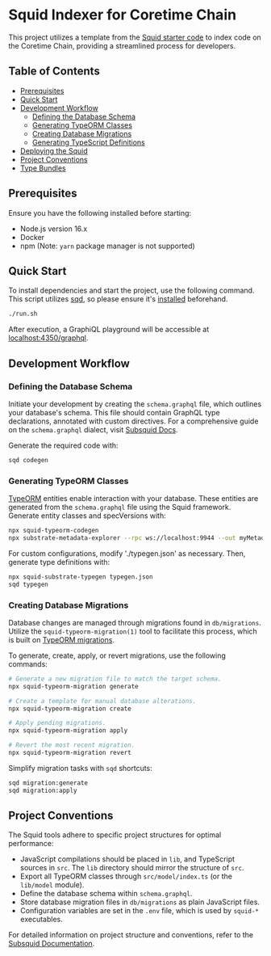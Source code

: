 # Squid Indexer for Coretime Chain

This project utilizes a template from the [Squid starter code](https://subsquid.io) to index code on the Coretime Chain, providing a streamlined process for developers.

## Table of Contents

- [Prerequisites](#prerequisites)
- [Quick Start](#quick-start)
- [Development Workflow](#development-workflow)
  - [Defining the Database Schema](#defining-the-database-schema)
  - [Generating TypeORM Classes](#generating-typeorm-classes)
  - [Creating Database Migrations](#creating-database-migrations)
  - [Generating TypeScript Definitions](#generating-typescript-definitions)
- [Deploying the Squid](#deploying-the-squid)
- [Project Conventions](#project-conventions)
- [Type Bundles](#type-bundles)

## Prerequisites

Ensure you have the following installed before starting:

- Node.js version 16.x
- Docker
- npm (Note: `yarn` package manager is not supported)

## Quick Start

To install dependencies and start the project, use the following command. This script utilizes [sqd](https://docs.subsquid.io/squid-cli/), so please ensure it's [installed](https://docs.subsquid.io/squid-cli/installation/) beforehand.

```bash
./run.sh
```

After execution, a GraphiQL playground will be accessible at [localhost:4350/graphql](http://localhost:4350/graphql).

## Development Workflow

### Defining the Database Schema

Initiate your development by creating the `schema.graphql` file, which outlines your database's schema. This file should contain GraphQL type declarations, annotated with custom directives. For a comprehensive guide on the `schema.graphql` dialect, visit [Subsquid Docs](https://docs.subsquid.io/store/postgres/schema-file/).

Generate the required code with:

```sh
sqd codegen
```

### Generating TypeORM Classes

[TypeORM](https://typeorm.io) entities enable interaction with your database. These entities are generated from the `schema.graphql` file using the Squid framework. Generate entity classes and specVersions with:

```sh
npx squid-typeorm-codegen
npx substrate-metadata-explorer --rpc ws://localhost:9944 --out myMetadata.jsonl
```

For custom configurations, modify './typegen.json' as necessary. Then, generate type definitions with:

```sh
npx squid-substrate-typegen typegen.json
sqd typegen
```

### Creating Database Migrations

Database changes are managed through migrations found in `db/migrations`. Utilize the `squid-typeorm-migration(1)` tool to facilitate this process, which is built on [TypeORM migrations](https://typeorm.io/#/migrations).

To generate, create, apply, or revert migrations, use the following commands:

```bash
# Generate a new migration file to match the target schema.
npx squid-typeorm-migration generate

# Create a template for manual database alterations.
npx squid-typeorm-migration create

# Apply pending migrations.
npx squid-typeorm-migration apply

# Revert the most recent migration.
npx squid-typeorm-migration revert
```

Simplify migration tasks with `sqd` shortcuts:

```bash
sqd migration:generate
sqd migration:apply
```

## Project Conventions

The Squid tools adhere to specific project structures for optimal performance:

- JavaScript compilations should be placed in `lib`, and TypeScript sources in `src`. The `lib` directory should mirror the structure of `src`.
- Export all TypeORM classes through `src/model/index.ts` (or the `lib/model` module).
- Define the database schema within `schema.graphql`.
- Store database migration files in `db/migrations` as plain JavaScript files.
- Configuration variables are set in the `.env` file, which is used by `squid-*` executables.

For detailed information on project structure and conventions, refer to the [Subsquid Documentation](https://docs.subsquid.io/basics/squid-structure/).
